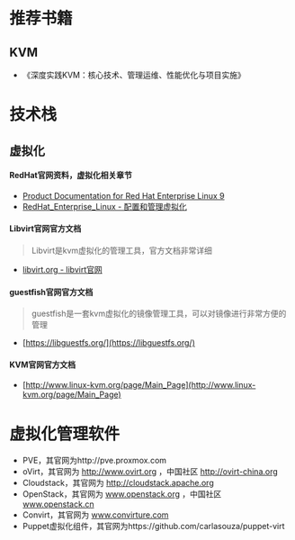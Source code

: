 # 推荐书籍
## KVM
- 《深度实践KVM：核心技术、管理运维、性能优化与项目实施》
# 技术栈
## 虚拟化
#### RedHat官网资料，虚拟化相关章节
- [Product Documentation for Red Hat Enterprise Linux 9](https://access.redhat.com/documentation/zh-cn/red_hat_enterprise_linux/9)
- [RedHat_Enterprise_Linux - 配置和管理虚拟化](https://access.redhat.com/documentation/zh-cn/red_hat_enterprise_linux/9/html/configuring_and_managing_virtualization/index)

#### Libvirt官网官方文档
> Libvirt是kvm虚拟化的管理工具，官方文档非常详细
- [libvirt.org - libvirt官网](https://libvirt.org/docs.html)

#### guestfish官网官方文档
> guestfish是一套kvm虚拟化的镜像管理工具，可以对镜像进行非常方便的管理
- [https://libguestfs.org/](https://libguestfs.org/)

#### KVM官网官方文档
- [http://www.linux-kvm.org/page/Main_Page](http://www.linux-kvm.org/page/Main_Page)

# 虚拟化管理软件
- PVE，其官网为http://pve.proxmox.com
- oVirt，其官网为 http://www.ovirt.org ，中国社区 http://ovirt-china.org
- Cloudstack，其官网为 http://cloudstack.apache.org
- OpenStack，其官网为 www.openstack.org ，中国社区 www.openstack.cn
- Convirt，其官网为 www.convirture.com
- Puppet虚拟化组件，其官网为https://github.com/carlasouza/puppet-virt